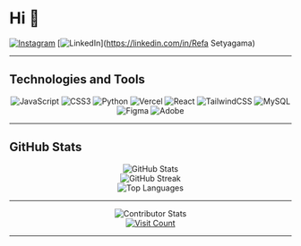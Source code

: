 # Hi 👋

[![Instagram](https://img.shields.io/badge/Instagram-%23E4405F.svg?logo=Instagram&logoColor=white)](https://instagram.com/refastygm_) 
[![LinkedIn](https://img.shields.io/badge/LinkedIn-%230077B5.svg?logo=linkedin&logoColor=white)](https://linkedin.com/in/Refa Setyagama)

---

## Technologies and Tools

<div align="center">
  <img src="https://img.shields.io/badge/javascript-%23323330.svg?style=for-the-badge&logo=javascript&logoColor=%23F7DF1E" alt="JavaScript" />
  <img src="https://img.shields.io/badge/css3-%231572B6.svg?style=for-the-badge&logo=css3&logoColor=white" alt="CSS3" />
  <img src="https://img.shields.io/badge/python-3670A0?style=for-the-badge&logo=python&logoColor=ffdd54" alt="Python" />
  <img src="https://img.shields.io/badge/vercel-%23000000.svg?style=for-the-badge&logo=vercel&logoColor=white" alt="Vercel" />
  <img src="https://img.shields.io/badge/react-%2320232a.svg?style=for-the-badge&logo=react&logoColor=%2361DAFB" alt="React" />
  <img src="https://img.shields.io/badge/tailwindcss-%2338B2AC.svg?style=for-the-badge&logo=tailwind-css&logoColor=white" alt="TailwindCSS" />
  <img src="https://img.shields.io/badge/mysql-4479A1.svg?style=for-the-badge&logo=mysql&logoColor=white" alt="MySQL" />
  <img src="https://img.shields.io/badge/figma-%23F24E1E.svg?style=for-the-badge&logo=figma&logoColor=white" alt="Figma" />
  <img src="https://img.shields.io/badge/adobe-%23FF0000.svg?style=for-the-badge&logo=adobe&logoColor=white" alt="Adobe" />
</div>

---

## GitHub Stats

<div align="center">
  <img src="https://github-readme-stats.vercel.app/api?username=gamastronger&theme=dark&hide_border=false&include_all_commits=false&count_private=false" alt="GitHub Stats" />
  <br/>
  <img src="https://github-readme-streak-stats.herokuapp.com/?user=gamastronger&theme=dark&hide_border=false" alt="GitHub Streak" />
  <br/>
  <img src="https://github-readme-stats.vercel.app/api/top-langs/?username=gamastronger&theme=dark&hide_border=false&include_all_commits=false&count_private=false&layout=compact" alt="Top Languages" />
</div>

---

<div align="center">
  <img src="https://github-contributor-stats.vercel.app/api?username=gamastronger&limit=5&theme=dark&combine_all_yearly_contributions=true" alt="Contributor Stats" />
  <br/>
  <a href="https://visitcount.itsvg.in">
    <img src="https://visitcount.itsvg.in/api?id=gamastronger&icon=0&color=0" alt="Visit Count" />
  </a>
</div>

---

<!-- Proudly created with GPRM ( https://gprm.itsvg.in ) -->

